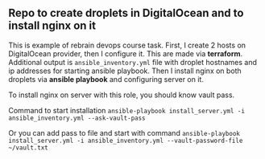 ## Repo to create droplets in DigitalOcean and to install nginx on it
This is example of rebrain devops course task. First, I create 2 hosts on DigitalOcean provider, then I configure it. This are made via **terraform**. Additional output is ```ansible_inventory.yml``` file with droplet hostnames and ip addresses for starting ansible playbook.
Then I install nginx on both droplets via **ansible playbook** and configuring server on it. 


To install nginx on server with this role, you should know vault pass.

Command to start installation `ansible-playbook install_server.yml -i ansible_inventory.yml --ask-vault-pass`

Or you can add pass to file and start with command `ansible-playbook install_server.yml -i ansible_inventory.yml --vault-password-file ~/vault.txt`
